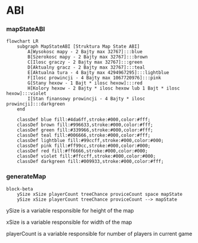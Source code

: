 # ABI
### mapStateABI

```mermaid
flowchart LR
    subgraph MapStateABI [Struktura Map State ABI]
        A[Wysokosc mapy - 2 Bajty max 32767]:::blue
        B[Szerokosc mapy - 2 Bajty max 32767]:::brown
        C[Ilosc graczy - 2 Bajty max 32767]:::green
        D[Aktualny gracz - 2 Bajty max 32767]:::teal
        E[Aktualna tura - 4 Bajty max 4294967295]:::lightblue
        F[Ilosc prowincji - 4 Bajty max 1067720976]:::pink
        G[Stany hexow - 1 Bajt * ilosc hexow]:::red
        H[Kolory hexow - 2 Bajty * ilosc hexow lub 1 Bajt * ilosc hexow]:::violet
        I[Stan finansowy prowincji - 4 Bajty * ilosc prowincji]:::darkgreen
    end

    classDef blue fill:#4da6ff,stroke:#000,color:#fff;
    classDef brown fill:#996633,stroke:#000,color:#fff;
    classDef green fill:#339966,stroke:#000,color:#fff;
    classDef teal fill:#006666,stroke:#000,color:#fff;
    classDef lightblue fill:#99ccff,stroke:#000,color:#000;
    classDef pink fill:#ff99cc,stroke:#000,color:#000;
    classDef red fill:#ff6666,stroke:#000,color:#000;
    classDef violet fill:#ffccff,stroke:#000,color:#000;
    classDef darkgreen fill:#009933,stroke:#000,color:#fff;
```


### generateMap



```mermaid
block-beta
    ySize xSize playerCount treeChance proviceCount space mapState
    ySize xSize playerCount treeChance proviceCount --> mapState
```

ySize is a variable responsible for height of the map

xSize is a variable responsible for width of the map 

playerCount is a variable responsible for number of players in current game


